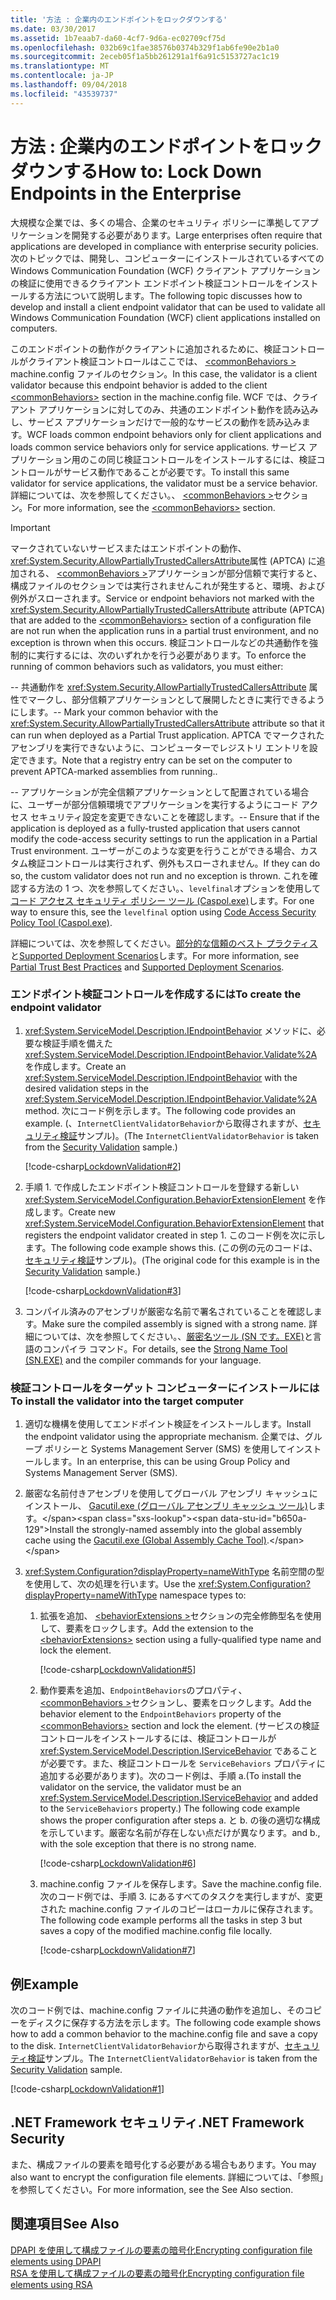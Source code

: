 ```yaml
---
title: '方法 : 企業内のエンドポイントをロックダウンする'
ms.date: 03/30/2017
ms.assetid: 1b7eaab7-da60-4cf7-9d6a-ec02709cf75d
ms.openlocfilehash: 032b69c1fae38576b0374b329f1ab6fe90e2b1a0
ms.sourcegitcommit: 2eceb05f1a5bb261291a1f6a91c5153727ac1c19
ms.translationtype: MT
ms.contentlocale: ja-JP
ms.lasthandoff: 09/04/2018
ms.locfileid: "43539737"
---
```

# <a name="how-to-lock-down-endpoints-in-the-enterprise"></a><span data-ttu-id="b650a-102">方法 : 企業内のエンドポイントをロックダウンする</span><span class="sxs-lookup"><span data-stu-id="b650a-102">How to: Lock Down Endpoints in the Enterprise</span></span>
<span data-ttu-id="b650a-103">大規模な企業では、多くの場合、企業のセキュリティ ポリシーに準拠してアプリケーションを開発する必要があります。</span><span class="sxs-lookup"><span data-stu-id="b650a-103">Large enterprises often require that applications are developed in compliance with enterprise security policies.</span></span> <span data-ttu-id="b650a-104">次のトピックでは、開発し、コンピューターにインストールされているすべての Windows Communication Foundation (WCF) クライアント アプリケーションの検証に使用できるクライアント エンドポイント検証コントロールをインストールする方法について説明します。</span><span class="sxs-lookup"><span data-stu-id="b650a-104">The following topic discusses how to develop and install a client endpoint validator that can be used to validate all Windows Communication Foundation (WCF) client applications installed on computers.</span></span>  
  
 <span data-ttu-id="b650a-105">このエンドポイントの動作がクライアントに追加されるために、検証コントロールがクライアント検証コントロールはここでは、 [ \<commonBehaviors >](../../../../docs/framework/configure-apps/file-schema/wcf/commonbehaviors.md) machine.config ファイルのセクション。</span><span class="sxs-lookup"><span data-stu-id="b650a-105">In this case, the validator is a client validator because this endpoint behavior is added to the client [\<commonBehaviors>](../../../../docs/framework/configure-apps/file-schema/wcf/commonbehaviors.md) section in the machine.config file.</span></span> <span data-ttu-id="b650a-106">WCF では、クライアント アプリケーションに対してのみ、共通のエンドポイント動作を読み込みし、サービス アプリケーションだけで一般的なサービスの動作を読み込みます。</span><span class="sxs-lookup"><span data-stu-id="b650a-106">WCF loads common endpoint behaviors only for client applications and loads common service behaviors only for service applications.</span></span> <span data-ttu-id="b650a-107">サービス アプリケーション用のこの同じ検証コントロールをインストールするには、検証コントロールがサービス動作であることが必要です。</span><span class="sxs-lookup"><span data-stu-id="b650a-107">To install this same validator for service applications, the validator must be a service behavior.</span></span> <span data-ttu-id="b650a-108">詳細については、次を参照してください。、 [ \<commonBehaviors >](../../../../docs/framework/configure-apps/file-schema/wcf/commonbehaviors.md)セクション。</span><span class="sxs-lookup"><span data-stu-id="b650a-108">For more information, see the [\<commonBehaviors>](../../../../docs/framework/configure-apps/file-schema/wcf/commonbehaviors.md) section.</span></span>  
  
> [!IMPORTANT]
>  <span data-ttu-id="b650a-109">マークされていないサービスまたはエンドポイントの動作、<xref:System.Security.AllowPartiallyTrustedCallersAttribute>属性 (APTCA) に追加される、 [ \<commonBehaviors >](../../../../docs/framework/configure-apps/file-schema/wcf/commonbehaviors.md)アプリケーションが部分信頼で実行すると、構成ファイルのセクションでは実行されませんこれが発生すると、環境、および例外がスローされます。</span><span class="sxs-lookup"><span data-stu-id="b650a-109">Service or endpoint behaviors not marked with the <xref:System.Security.AllowPartiallyTrustedCallersAttribute> attribute (APTCA) that are added to the [\<commonBehaviors>](../../../../docs/framework/configure-apps/file-schema/wcf/commonbehaviors.md) section of a configuration file are not run when the application runs in a partial trust environment, and no exception is thrown when this occurs.</span></span> <span data-ttu-id="b650a-110">検証コントロールなどの共通動作を強制的に実行するには、次のいずれかを行う必要があります。</span><span class="sxs-lookup"><span data-stu-id="b650a-110">To enforce the running of common behaviors such as validators, you must either:</span></span>  
>   
>  <span data-ttu-id="b650a-111">-- 共通動作を <xref:System.Security.AllowPartiallyTrustedCallersAttribute> 属性でマークし、部分信頼アプリケーションとして展開したときに実行できるようにします。</span><span class="sxs-lookup"><span data-stu-id="b650a-111">-- Mark your common behavior with the <xref:System.Security.AllowPartiallyTrustedCallersAttribute> attribute so that it can run when deployed as a Partial Trust application.</span></span> <span data-ttu-id="b650a-112">APTCA でマークされたアセンブリを実行できないように、コンピューターでレジストリ エントリを設定できます。</span><span class="sxs-lookup"><span data-stu-id="b650a-112">Note that a registry entry can be set on the computer to prevent APTCA-marked assemblies from running..</span></span>  
>   
>  <span data-ttu-id="b650a-113">-- アプリケーションが完全信頼アプリケーションとして配置されている場合に、ユーザーが部分信頼環境でアプリケーションを実行するようにコード アクセス セキュリティ設定を変更できないことを確認します。</span><span class="sxs-lookup"><span data-stu-id="b650a-113">-- Ensure that if the application is deployed as a fully-trusted application that users cannot modify the code-access security settings to run the application in a Partial Trust environment.</span></span> <span data-ttu-id="b650a-114">ユーザーがこのような変更を行うことができる場合、カスタム検証コントロールは実行されず、例外もスローされません。</span><span class="sxs-lookup"><span data-stu-id="b650a-114">If they can do so, the custom validator does not run and no exception is thrown.</span></span> <span data-ttu-id="b650a-115">これを確認する方法の 1 つ、次を参照してください。、`levelfinal`オプションを使用して[コード アクセス セキュリティ ポリシー ツール (Caspol.exe)](https://go.microsoft.com/fwlink/?LinkId=248222)します。</span><span class="sxs-lookup"><span data-stu-id="b650a-115">For one way to ensure this, see the `levelfinal` option using [Code Access Security Policy Tool (Caspol.exe)](https://go.microsoft.com/fwlink/?LinkId=248222).</span></span>  
>   
>  <span data-ttu-id="b650a-116">詳細については、次を参照してください。[部分的な信頼のベスト プラクティス](../../../../docs/framework/wcf/feature-details/partial-trust-best-practices.md)と[Supported Deployment Scenarios](../../../../docs/framework/wcf/feature-details/supported-deployment-scenarios.md)します。</span><span class="sxs-lookup"><span data-stu-id="b650a-116">For more information, see [Partial Trust Best Practices](../../../../docs/framework/wcf/feature-details/partial-trust-best-practices.md) and [Supported Deployment Scenarios](../../../../docs/framework/wcf/feature-details/supported-deployment-scenarios.md).</span></span>  
  
### <a name="to-create-the-endpoint-validator"></a><span data-ttu-id="b650a-117">エンドポイント検証コントロールを作成するには</span><span class="sxs-lookup"><span data-stu-id="b650a-117">To create the endpoint validator</span></span>  
  
1.  <span data-ttu-id="b650a-118"><xref:System.ServiceModel.Description.IEndpointBehavior> メソッドに、必要な検証手順を備えた <xref:System.ServiceModel.Description.IEndpointBehavior.Validate%2A> を作成します。</span><span class="sxs-lookup"><span data-stu-id="b650a-118">Create an <xref:System.ServiceModel.Description.IEndpointBehavior> with the desired validation steps in the <xref:System.ServiceModel.Description.IEndpointBehavior.Validate%2A> method.</span></span> <span data-ttu-id="b650a-119">次にコード例を示します。</span><span class="sxs-lookup"><span data-stu-id="b650a-119">The following code provides an example.</span></span> <span data-ttu-id="b650a-120">(、`InternetClientValidatorBehavior`から取得されますが、[セキュリティ検証](../../../../docs/framework/wcf/samples/security-validation.md)サンプル)。</span><span class="sxs-lookup"><span data-stu-id="b650a-120">(The `InternetClientValidatorBehavior` is taken from the [Security Validation](../../../../docs/framework/wcf/samples/security-validation.md) sample.)</span></span>  
  
     [!code-csharp[LockdownValidation#2](../../../../samples/snippets/csharp/VS_Snippets_CFX/lockdownvalidation/cs/internetclientvalidatorbehavior.cs#2)]  
  
2.  <span data-ttu-id="b650a-121">手順 1. で作成したエンドポイント検証コントロールを登録する新しい <xref:System.ServiceModel.Configuration.BehaviorExtensionElement> を作成します。</span><span class="sxs-lookup"><span data-stu-id="b650a-121">Create new <xref:System.ServiceModel.Configuration.BehaviorExtensionElement> that registers the endpoint validator created in step 1.</span></span> <span data-ttu-id="b650a-122">このコード例を次に示します。</span><span class="sxs-lookup"><span data-stu-id="b650a-122">The following code example shows this.</span></span> <span data-ttu-id="b650a-123">(この例の元のコードは、[セキュリティ検証](../../../../docs/framework/wcf/samples/security-validation.md)サンプル)。</span><span class="sxs-lookup"><span data-stu-id="b650a-123">(The original code for this example is in the [Security Validation](../../../../docs/framework/wcf/samples/security-validation.md) sample.)</span></span>  
  
     [!code-csharp[LockdownValidation#3](../../../../samples/snippets/csharp/VS_Snippets_CFX/lockdownvalidation/cs/internetclientvalidatorelement.cs#3)]  
  
3.  <span data-ttu-id="b650a-124">コンパイル済みのアセンブリが厳密な名前で署名されていることを確認します。</span><span class="sxs-lookup"><span data-stu-id="b650a-124">Make sure the compiled assembly is signed with a strong name.</span></span> <span data-ttu-id="b650a-125">詳細については、次を参照してください。、[厳密名ツール (SN です。EXE)](https://go.microsoft.com/fwlink/?LinkId=248217)と言語のコンパイラ コマンド。</span><span class="sxs-lookup"><span data-stu-id="b650a-125">For details, see the [Strong Name Tool (SN.EXE)](https://go.microsoft.com/fwlink/?LinkId=248217) and the compiler commands for your language.</span></span>  
  
### <a name="to-install-the-validator-into-the-target-computer"></a><span data-ttu-id="b650a-126">検証コントロールをターゲット コンピューターにインストールには</span><span class="sxs-lookup"><span data-stu-id="b650a-126">To install the validator into the target computer</span></span>  
  
1.  <span data-ttu-id="b650a-127">適切な機構を使用してエンドポイント検証をインストールします。</span><span class="sxs-lookup"><span data-stu-id="b650a-127">Install the endpoint validator using the appropriate mechanism.</span></span> <span data-ttu-id="b650a-128">企業では、グループ ポリシーと Systems Management Server (SMS) を使用してインストールします。</span><span class="sxs-lookup"><span data-stu-id="b650a-128">In an enterprise, this can be using Group Policy and Systems Management Server (SMS).</span></span>  
  
2.  <span data-ttu-id="b650a-129">厳密な名前付きアセンブリを使用してグローバル アセンブリ キャッシュにインストール、 [Gacutil.exe (グローバル アセンブリ キャッシュ ツール)](https://msdn.microsoft.com/library/ex0ss12c\(v=vs.110\).aspx)します。</span><span class="sxs-lookup"><span data-stu-id="b650a-129">Install the strongly-named assembly into the global assembly cache using the [Gacutil.exe (Global Assembly Cache Tool)](https://msdn.microsoft.com/library/ex0ss12c\(v=vs.110\).aspx).</span></span>  
  
3.  <span data-ttu-id="b650a-130"><xref:System.Configuration?displayProperty=nameWithType> 名前空間の型を使用して、次の処理を行います。</span><span class="sxs-lookup"><span data-stu-id="b650a-130">Use the <xref:System.Configuration?displayProperty=nameWithType> namespace types to:</span></span>  
  
    1.  <span data-ttu-id="b650a-131">拡張を追加、 [ \<behaviorExtensions >](../../../../docs/framework/configure-apps/file-schema/wcf/behaviorextensions.md)セクションの完全修飾型名を使用して、要素をロックします。</span><span class="sxs-lookup"><span data-stu-id="b650a-131">Add the extension to the [\<behaviorExtensions>](../../../../docs/framework/configure-apps/file-schema/wcf/behaviorextensions.md) section using a fully-qualified type name and lock the element.</span></span>  
  
         [!code-csharp[LockdownValidation#5](../../../../samples/snippets/csharp/VS_Snippets_CFX/lockdownvalidation/cs/hostapplication.cs#5)]  
  
    2.  <span data-ttu-id="b650a-132">動作要素を追加、`EndpointBehaviors`のプロパティ、 [ \<commonBehaviors >](../../../../docs/framework/configure-apps/file-schema/wcf/commonbehaviors.md)セクションし、要素をロックします。</span><span class="sxs-lookup"><span data-stu-id="b650a-132">Add the behavior element to the `EndpointBehaviors` property of the [\<commonBehaviors>](../../../../docs/framework/configure-apps/file-schema/wcf/commonbehaviors.md) section and lock the element.</span></span> <span data-ttu-id="b650a-133">(サービスの検証コントロールをインストールするには、検証コントロールが <xref:System.ServiceModel.Description.IServiceBehavior> であることが必要です。また、検証コントロールを `ServiceBehaviors` プロパティに追加する必要があります)。次のコード例は、手順 a.</span><span class="sxs-lookup"><span data-stu-id="b650a-133">(To install the validator on the service, the validator must be an <xref:System.ServiceModel.Description.IServiceBehavior> and added to the `ServiceBehaviors` property.) The following code example shows the proper configuration after steps a.</span></span> <span data-ttu-id="b650a-134">と b. の後の適切な構成を示しています。厳密な名前が存在しない点だけが異なります。</span><span class="sxs-lookup"><span data-stu-id="b650a-134">and b., with the sole exception that there is no strong name.</span></span>  
  
         [!code-csharp[LockdownValidation#6](../../../../samples/snippets/csharp/VS_Snippets_CFX/lockdownvalidation/cs/hostapplication.cs#6)]  
  
    3.  <span data-ttu-id="b650a-135">machine.config ファイルを保存します。</span><span class="sxs-lookup"><span data-stu-id="b650a-135">Save the machine.config file.</span></span> <span data-ttu-id="b650a-136">次のコード例では、手順 3. にあるすべてのタスクを実行しますが、変更された machine.config ファイルのコピーはローカルに保存されます。</span><span class="sxs-lookup"><span data-stu-id="b650a-136">The following code example performs all the tasks in step 3 but saves a copy of the modified machine.config file locally.</span></span>  
  
         [!code-csharp[LockdownValidation#7](../../../../samples/snippets/csharp/VS_Snippets_CFX/lockdownvalidation/cs/hostapplication.cs#7)]  
  
## <a name="example"></a><span data-ttu-id="b650a-137">例</span><span class="sxs-lookup"><span data-stu-id="b650a-137">Example</span></span>  
 <span data-ttu-id="b650a-138">次のコード例では、machine.config ファイルに共通の動作を追加し、そのコピーをディスクに保存する方法を示します。</span><span class="sxs-lookup"><span data-stu-id="b650a-138">The following code example shows how to add a common behavior to the machine.config file and save a copy to the disk.</span></span> <span data-ttu-id="b650a-139">`InternetClientValidatorBehavior`から取得されますが、[セキュリティ検証](../../../../docs/framework/wcf/samples/security-validation.md)サンプル。</span><span class="sxs-lookup"><span data-stu-id="b650a-139">The `InternetClientValidatorBehavior` is taken from the [Security Validation](../../../../docs/framework/wcf/samples/security-validation.md) sample.</span></span>  
  
 [!code-csharp[LockdownValidation#1](../../../../samples/snippets/csharp/VS_Snippets_CFX/lockdownvalidation/cs/hostapplication.cs#1)]  
  
## <a name="net-framework-security"></a><span data-ttu-id="b650a-140">.NET Framework セキュリティ</span><span class="sxs-lookup"><span data-stu-id="b650a-140">.NET Framework Security</span></span>  
 <span data-ttu-id="b650a-141">また、構成ファイルの要素を暗号化する必要がある場合もあります。</span><span class="sxs-lookup"><span data-stu-id="b650a-141">You may also want to encrypt the configuration file elements.</span></span> <span data-ttu-id="b650a-142">詳細については、「参照」を参照してください。</span><span class="sxs-lookup"><span data-stu-id="b650a-142">For more information, see the See Also section.</span></span>  
  
## <a name="see-also"></a><span data-ttu-id="b650a-143">関連項目</span><span class="sxs-lookup"><span data-stu-id="b650a-143">See Also</span></span>  
 [<span data-ttu-id="b650a-144">DPAPI を使用して構成ファイルの要素の暗号化</span><span class="sxs-lookup"><span data-stu-id="b650a-144">Encrypting configuration file elements using DPAPI</span></span>](https://go.microsoft.com/fwlink/?LinkId=94954)  
 [<span data-ttu-id="b650a-145">RSA を使用して構成ファイルの要素の暗号化</span><span class="sxs-lookup"><span data-stu-id="b650a-145">Encrypting configuration file elements using RSA</span></span>](https://go.microsoft.com/fwlink/?LinkId=94955)
